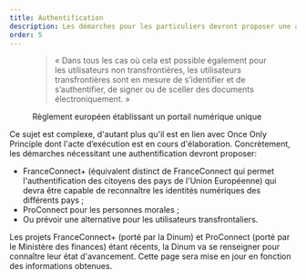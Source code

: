 ```yaml
---
title: Authentification
description: Les démarches pour les particuliers devront proposer une authentification avec FranceConnect+, celle pour les entreprises avec ProConnect. Ces projets étant récents, la Dinum est en attente d'informations sur ces sujets.
order: 5
---
```


<figure class="fr-quote">
	<blockquote>
		<p>« Dans tous les cas où cela est possible également pour les utilisateurs non transfrontières, les utilisateurs transfrontières sont en mesure de s’identifier et de s’authentifier, de signer ou de sceller des documents électroniquement. »</p>
	</blockquote>
	<figcaption>
		<p class=“fr-quote__source”>Règlement européen établissant un portail numérique unique</p>
	</figcaption>
</figure>

Ce sujet est complexe, d'autant plus qu'il est en lien avec Once Only Principle dont l'acte d’exécution est en cours d'élaboration. Concrètement, les démarches nécessitant une authentification devront proposer:

* FranceConnect+ (équivalent distinct de FranceConnect qui permet l'authentification des citoyens des pays de l'Union Européenne) qui devra être capable de reconnaître les identités numériques des différents pays ;
* ProConnect pour les personnes morales ;
* Ou prévoir une alternative pour les utilisateurs transfrontaliers.

<div class="fr-callout">
	<p class="fr-callout__text">
		Les projets FranceConnect+ (porté par la Dinum) et ProConnect (porté par le Ministère des finances) étant récents, la Dinum va se renseigner pour connaître leur état d'avancement. Cette page sera mise en jour en fonction des informations obtenues.
	</p>
</div>
